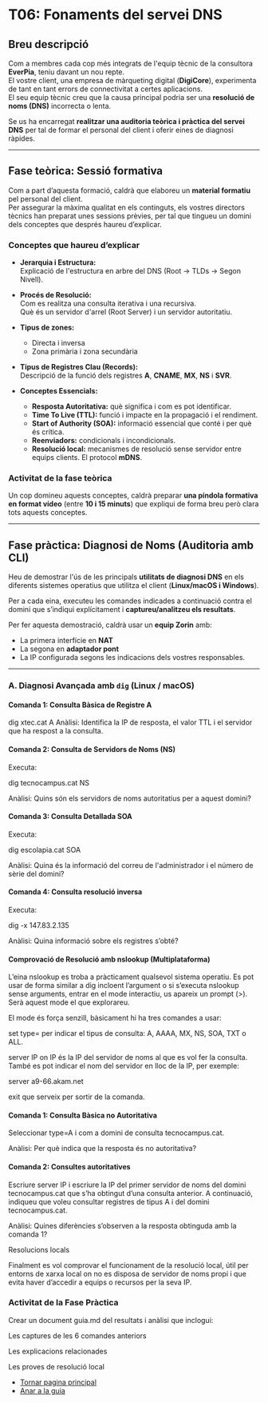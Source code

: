 # T06: Fonaments del servei DNS

## Breu descripció

Com a membres cada cop més integrats de l'equip tècnic de la consultora **EverPia**, teniu davant un nou repte.  
El vostre client, una empresa de màrqueting digital (**DigiCore**), experimenta de tant en tant errors de connectivitat a certes aplicacions.  
El seu equip tècnic creu que la causa principal podria ser una **resolució de noms (DNS)** incorrecta o lenta.

Se us ha encarregat **realitzar una auditoria teòrica i pràctica del servei DNS** per tal de formar el personal del client i oferir eines de diagnosi ràpides.

---

## Fase teòrica: Sessió formativa

Com a part d’aquesta formació, caldrà que elaboreu un **material formatiu** pel personal del client.  
Per assegurar la màxima qualitat en els continguts, els vostres directors tècnics han preparat unes sessions prèvies, per tal que tingueu un domini dels conceptes que després haureu d’explicar.

### Conceptes que haureu d’explicar

- **Jerarquia i Estructura:**  
  Explicació de l'estructura en arbre del DNS (Root → TLDs → Segon Nivell).
  
- **Procés de Resolució:**  
  Com es realitza una consulta iterativa i una recursiva.  
  Què és un servidor d'arrel (Root Server) i un servidor autoritatiu.
  
- **Tipus de zones:**  
  - Directa i inversa  
  - Zona primària i zona secundària

- **Tipus de Registres Clau (Records):**  
  Descripció de la funció dels registres **A**, **CNAME**, **MX**, **NS** i **SVR**.

- **Conceptes Essencials:**
  - **Resposta Autoritativa:** què significa i com es pot identificar.  
  - **Time To Live (TTL):** funció i impacte en la propagació i el rendiment.  
  - **Start of Authority (SOA):** informació essencial que conté i per què és crítica.  
  - **Reenviadors:** condicionals i incondicionals.  
  - **Resolució local:** mecanismes de resolució sense servidor entre equips clients. El protocol **mDNS**.

### Activitat de la fase teòrica

Un cop domineu aquests conceptes, caldrà preparar **una píndola formativa en format vídeo** (entre **10 i 15 minuts**) que expliqui de forma breu però clara tots aquests conceptes.

---

## Fase pràctica: Diagnosi de Noms (Auditoria amb CLI)

Heu de demostrar l'ús de les principals **utilitats de diagnosi DNS** en els diferents sistemes operatius que utilitza el client (**Linux/macOS i Windows**).

Per a cada eina, executeu les comandes indicades a continuació contra el domini que s’indiqui explícitament i **captureu/analitzeu els resultats**.

Per fer aquesta demostració, caldrà usar un **equip Zorin** amb:
- La primera interfície en **NAT**  
- La segona en **adaptador pont**  
- La IP configurada segons les indicacions dels vostres responsables.

---

### A. Diagnosi Avançada amb `dig` (Linux / macOS)

#### Comanda 1: Consulta Bàsica de Registre A

dig xtec.cat A
Anàlisi: Identifica la IP de resposta, el valor TTL i el servidor que ha respost a la consulta.

#### Comanda 2: Consulta de Servidors de Noms (NS)
Executa:

dig tecnocampus.cat NS


Anàlisi: Quins són els servidors de noms autoritatius per a aquest domini?

 #### Comanda 3: Consulta Detallada SOA
Executa:

dig escolapia.cat SOA


Anàlisi: Quina és la informació del correu de l'administrador i el número de sèrie del domini?

#### Comanda 4: Consulta resolució inversa
Executa:

dig -x 147.83.2.135


Anàlisi: Quina informació sobre els registres s’obté?

 #### Comprovació de Resolució amb nslookup (Multiplataforma)

L’eina nslookup es troba a pràcticament qualsevol sistema operatiu.
Es pot usar de forma similar a dig incloent l’argument o si s’executa nslookup sense arguments, entrar en el mode interactiu, us apareix un prompt (>).
Serà aquest mode el que explorareu.

El mode és força senzill, bàsicament hi ha tres comandes a usar:

set type= per indicar el tipus de consulta: A, AAAA, MX, NS, SOA, TXT o ALL.

server IP on IP és la IP del servidor de noms al que es vol fer la consulta.
També es pot indicar el nom del servidor en lloc de la IP, per exemple:

server a9-66.akam.net


exit que serveix per sortir de la comanda.

#### Comanda 1: Consulta Bàsica no Autoritativa

Seleccionar type=A i com a domini de consulta tecnocampus.cat.

Anàlisi: Per què indica que la resposta és no autoritativa?

#### Comanda 2: Consultes autoritatives

Escriure server IP i escriure la IP del primer servidor de noms del domini tecnocampus.cat que s’ha obtingut d’una consulta anterior.
A continuació, indiqueu que voleu consultar registres de tipus A i del domini tecnocampus.cat.

Anàlisi: Quines diferències s’observen a la resposta obtinguda amb la comanda 1?

Resolucions locals

Finalment es vol comprovar el funcionament de la resolució local, útil per entorns de xarxa local on no es disposa de servidor de noms propi i que evita haver d’accedir a equips o recursos per la seva IP.

 ### Activitat de la Fase Pràctica

Crear un document guia.md del resultats i anàlisi que inclogui:

Les captures de les 6 comandes anteriors

Les explicacions relacionades

Les proves de resolució local

- [Tornar pagina principal](../README.md)
- [Anar a la guia](guia.md)


